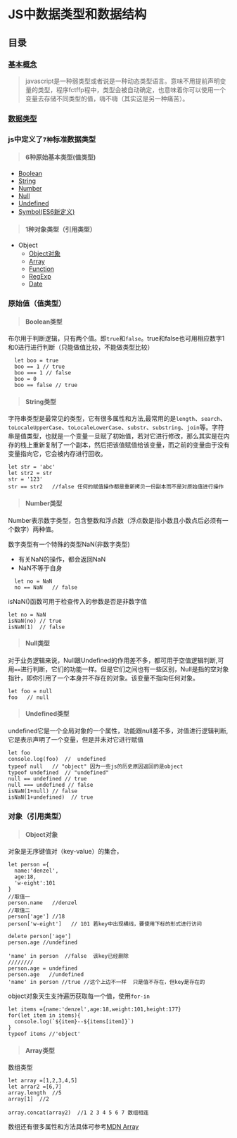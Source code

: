 # JS中数据类型和数据结构

## 目录 


### [基本概念](#基本概念)

>javascript是一种弱类型或者说是一种动态类型语言。意味不用提前声明变量的类型，程序fctffp程中，类型会被自动确定，也意味着你可以使用一个变量去存储不同类型的值，嗨不嗨（其实这是另一种痛苦）。


### [数据类型](#数据类型)

### js中定义了`7种`标准数据类型

>#### 6种原始基本类型(值类型)
- [Boolean](#Boolean类型)
- [String](#String类型)
- [Number](#Number类型)
- [Null](#Null类型)
- [Undefined](#Undefined类型)
- [Symbol(ES6新定义)](#Symbol类型)

>#### 1种对象类型（引用类型）
- Object
  - [Object对象](#Object对象)
  - [Array](#Array类型)
  - [Function](#Function类型)
  - [RegExp](#RegExp类型)
  - [Date](#Date类型)

### 原始值（值类型）

>#### Boolean类型

布尔用于判断逻辑，只有两个值。即`true`和`false`。true和false也可用相应数字1和0进行进行判断（只能做值比较，不能做类型比较）

```
  let boo = true
  boo == 1 // true
  boo === 1 // false
  boo = 0
  boo == false // true
```

>#### String类型

字符串类型是最常见的类型，它有很多属性和方法,最常用的是`length`、`search`、`toLocaleUpperCase`、`toLocaleLowerCase`、`substr`、`substring`、`join`等。字符串是值类型，也就是一个变量一旦赋了初始值，若对它进行修改，那么其实是在内存的栈上重新复制了一个副本，然后把该值赋值给该变量，而之前的变量由于没有变量指向它，它会被内存进行回收。
```
let str = 'abc'
let str2 = str
str = '123'
str == str2   //false 任何的赋值操作都是重新拷贝一份副本而不是对原始值进行操作
```

>#### Number类型

Number表示数字类型，包含整数和浮点数（浮点数是指小数且小数点后必须有一个数字）两种值。

数字类型有一个特殊的类型NaN(非数字类型)
- 有关NaN的操作，都会返回NaN
- NaN不等于自身
```
  let no = NaN
  no == NaN   // false
```
isNaN()函数可用于检查传入的参数是否是非数字值
```
let no = NaN
isNaN(no) // true
isNaN(1)  // false
```

>#### Null类型

对于业务逻辑来说，Null跟Undefined的作用差不多，都可用于空值逻辑判断,可用`==`进行判断，它们的功能一样。但是它们之间也有一些区别，Null是指的空对象指针，即你引用了一个本身并不存在的对象。该变量不指向任何对象。
```
let foo = null
foo   // null
```

>#### Undefined类型

undefined它是一个全局对象的一个属性，功能跟null差不多，对值进行逻辑判断,它是表示声明了一个变量，但是并未对它进行赋值
```
let foo 
console.log(foo)  //  undefined
typeof null   // "object" 因为一些js的历史原因返回的是object
typeof undefined  // "undefined"
null == undefined // true
null === undefined // false
isNaN(1+null) // false
isNaN(1+undefined)  // true
```

### 对象（引用类型）

>#### Object对象

对象是无序键值对（key-value）的集合，
```
let person ={
  name:'denzel',
  age:18,
  'w-eight':101
}
//取值一
person.name   //denzel
//取值二
person['age'] //18    
person['w-eight']   // 101 若key中出现横线，要使用下标的形式进行访问

delete person['age']
person.age //undefined

'name' in person  //false  该key已经删除
////////
person.age = undefined
person.age   //undefined
'name' in person //true //这个上边不一样  只是值不存在，但key是存在的
```

object对象天生支持遍历获取每一个值，使用`for-in`
```
let items ={name:'denzel',age:18,weight:101,height:177}
for(let item in items){
  console.log(`${item}--${items[item]}`)
}
typeof items //'object'
```

>#### Array类型

数组类型
```
let array =[1,2,3,4,5]
let arrar2 =[6,7]
array.length  //5
array[1]  //2

array.concat(array2)  //1 2 3 4 5 6 7 数组相连
```
数组还有很多属性和方法具体可参考[MDN Array](https://developer.mozilla.org/zh-CN/docs/Web/JavaScript/Reference/Global_Objects/Array)
